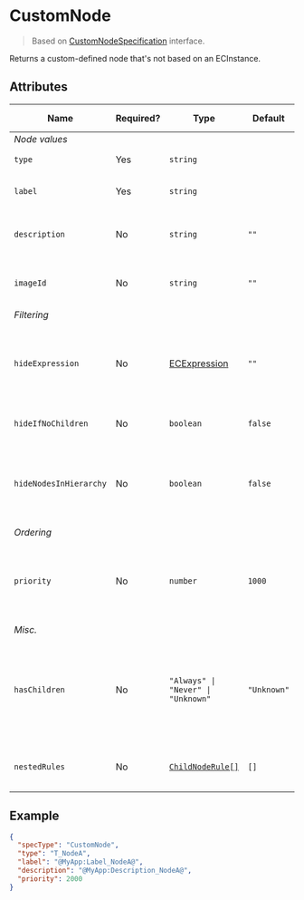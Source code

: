 # CustomNode

> Based on [CustomNodeSpecification]($presentation-common) interface.

Returns a custom-defined node that's not based on an ECInstance.

## Attributes

| Name                   | Required? | Type                                             | Default     | Meaning                                                                                            | Performance Notes |
| ---------------------- | --------- | ------------------------------------------------ | ----------- | -------------------------------------------------------------------------------------------------- | ----------------- |
| *Node values*          |
| `type`                 | Yes       | `string`                                         |             | Type of the node.                                                                                  |
| `label`                | Yes       | `string`                                         |             | Label of the node. May be [localized](../Advanced/Localization.md).                                |
| `description`          | No        | `string`                                         | `""`        | Description of the node. May be [localized](../Advanced/Localization.md).                          |
| `imageId`              | No        | `string`                                         | `""`        | Id of the image to use for this custom node.                                                       |
| *Filtering*            |
| `hideExpression`       | No        | [ECExpression](./ECExpressions.md#specification) | `""`        | An ECExpression that indicates whether a node should be hidden or not.                             | Expensive         |
| `hideIfNoChildren`     | No        | `boolean`                                        | `false`     | Hide nodes if they don't have children.                                                            | Expensive         |
| `hideNodesInHierarchy` | No        | `boolean`                                        | `false`     | Hide nodes provided by this specification and directly show their children.                        | Expensive         |
| *Ordering*             |
| `priority`             | No        | `number`                                         | `1000`      | Changes the order of specifications used to create nodes for specific branch.                      |
| *Misc.*                |
| `hasChildren`          | No        | `"Always" \| "Never" \| "Unknown"`               | `"Unknown"` | Tells the rules engine that nodes produced using this specification always or never have children. | Improves          |
| `nestedRules`          | No        | [`ChildNodeRule[]`](./ChildNodeRule.md)          | `[]`        | Specifications of [nested child node rules](./Terminology.md#nested-rule).                         |

## Example

```JSON
{
  "specType": "CustomNode",
  "type": "T_NodeA",
  "label": "@MyApp:Label_NodeA@",
  "description": "@MyApp:Description_NodeA@",
  "priority": 2000
}
```
